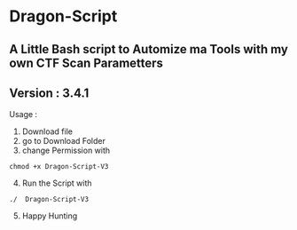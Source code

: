 # Dragon-Script
## A Little Bash script to Automize ma Tools with my own CTF Scan Parametters

## Version : 3.4.1

Usage :

1) Download file 
2) go to Download Folder
3) change Permission with
```
chmod +x Dragon-Script-V3 
```
4) Run the Script with  
```
./ 	Dragon-Script-V3 
```
5) Happy Hunting
